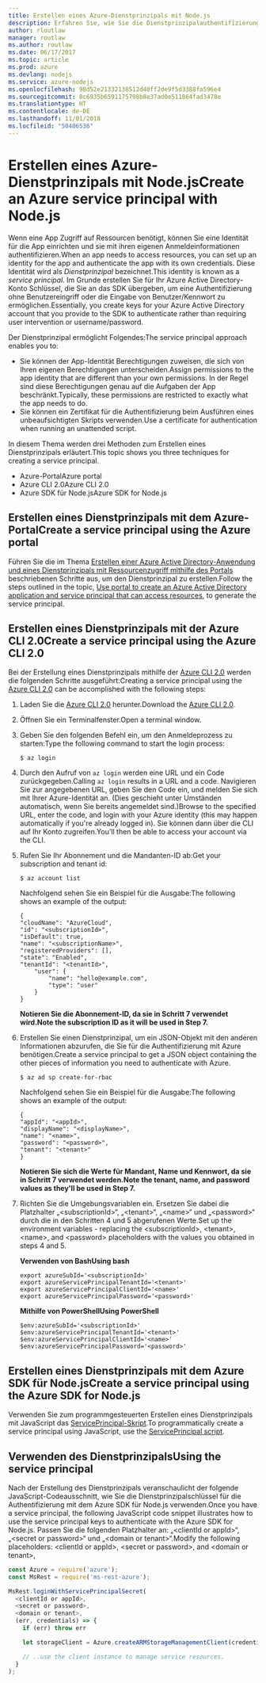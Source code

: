 ```yaml
---
title: Erstellen eines Azure-Dienstprinzipals mit Node.js
description: Erfahren Sie, wie Sie die Dienstprinzipalauthentifizierung über Node.js verwenden.
author: rloutlaw
manager: routlaw
ms.author: routlaw
ms.date: 06/17/2017
ms.topic: article
ms.prod: azure
ms.devlang: nodejs
ms.service: azure-nodejs
ms.openlocfilehash: 98d52e21332138512d40ff2de9f5d3388fa596e4
ms.sourcegitcommit: 8c6935b6591175798b8e37ad0e511864fad3478e
ms.translationtype: HT
ms.contentlocale: de-DE
ms.lasthandoff: 11/01/2018
ms.locfileid: "50406536"
---
```

# <a name="create-an-azure-service-principal-with-nodejs"></a><span data-ttu-id="2c563-103">Erstellen eines Azure-Dienstprinzipals mit Node.js</span><span class="sxs-lookup"><span data-stu-id="2c563-103">Create an Azure service principal with Node.js</span></span> 

<span data-ttu-id="2c563-104">Wenn eine App Zugriff auf Ressourcen benötigt, können Sie eine Identität für die App einrichten und sie mit ihren eigenen Anmeldeinformationen authentifizieren.</span><span class="sxs-lookup"><span data-stu-id="2c563-104">When an app needs to access resources, you can set up an identity for the app and authenticate the app with its own credentials.</span></span> <span data-ttu-id="2c563-105">Diese Identität wird als *Dienstprinzipal* bezeichnet.</span><span class="sxs-lookup"><span data-stu-id="2c563-105">This identity is known as a *service principal*.</span></span> <span data-ttu-id="2c563-106">Im Grunde erstellen Sie für Ihr Azure Active Directory-Konto Schlüssel, die Sie an das SDK übergeben, um eine Authentifizierung ohne Benutzereingriff oder die Eingabe von Benutzer/Kennwort zu ermöglichen.</span><span class="sxs-lookup"><span data-stu-id="2c563-106">Essentially, you create keys for your Azure Active Directory account that you provide to the SDK to authenticate rather than requiring user intervention or username/password.</span></span>

<span data-ttu-id="2c563-107">Der Dienstprinzipal ermöglicht Folgendes:</span><span class="sxs-lookup"><span data-stu-id="2c563-107">The service principal approach enables you to:</span></span>
- <span data-ttu-id="2c563-108">Sie können der App-Identität Berechtigungen zuweisen, die sich von Ihren eigenen Berechtigungen unterscheiden.</span><span class="sxs-lookup"><span data-stu-id="2c563-108">Assign permissions to the app identity that are different than your own permissions.</span></span> <span data-ttu-id="2c563-109">In der Regel sind diese Berechtigungen genau auf die Aufgaben der App beschränkt.</span><span class="sxs-lookup"><span data-stu-id="2c563-109">Typically, these permissions are restricted to exactly what the app needs to do.</span></span>
- <span data-ttu-id="2c563-110">Sie können ein Zertifikat für die Authentifizierung beim Ausführen eines unbeaufsichtigten Skripts verwenden.</span><span class="sxs-lookup"><span data-stu-id="2c563-110">Use a certificate for authentication when running an unattended script.</span></span>

<span data-ttu-id="2c563-111">In diesem Thema werden drei Methoden zum Erstellen eines Dienstprinzipals erläutert.</span><span class="sxs-lookup"><span data-stu-id="2c563-111">This topic shows you three techniques for creating a service principal.</span></span>

- <span data-ttu-id="2c563-112">Azure-Portal</span><span class="sxs-lookup"><span data-stu-id="2c563-112">Azure portal</span></span>
- <span data-ttu-id="2c563-113">Azure CLI 2.0</span><span class="sxs-lookup"><span data-stu-id="2c563-113">Azure CLI 2.0</span></span>
- <span data-ttu-id="2c563-114">Azure SDK für Node.js</span><span class="sxs-lookup"><span data-stu-id="2c563-114">Azure SDK for Node.js</span></span>

## <a name="create-a-service-principal-using-the-azure-portal"></a><span data-ttu-id="2c563-115">Erstellen eines Dienstprinzipals mit dem Azure-Portal</span><span class="sxs-lookup"><span data-stu-id="2c563-115">Create a service principal using the Azure portal</span></span>

<span data-ttu-id="2c563-116">Führen Sie die im Thema [Erstellen einer Azure Active Directory-Anwendung und eines Dienstprinzipals mit Ressourcenzugriff mithilfe des Portals](https://azure.microsoft.com/documentation/articles/resource-group-create-service-principal-portal/) beschriebenen Schritte aus, um den Dienstprinzipal zu erstellen.</span><span class="sxs-lookup"><span data-stu-id="2c563-116">Follow the steps outlined in the topic, [Use portal to create an Azure Active Directory application and service principal that can access resources](https://azure.microsoft.com/documentation/articles/resource-group-create-service-principal-portal/), to generate the service principal.</span></span>

## <a name="create-a-service-principal-using-the-azure-cli-20"></a><span data-ttu-id="2c563-117">Erstellen eines Dienstprinzipals mit der Azure CLI 2.0</span><span class="sxs-lookup"><span data-stu-id="2c563-117">Create a service principal using the Azure CLI 2.0</span></span>

<span data-ttu-id="2c563-118">Bei der Erstellung eines Dienstprinzipals mithilfe der [Azure CLI 2.0](https://docs.microsoft.com/cli/azure/install-az-cli2) werden die folgenden Schritte ausgeführt:</span><span class="sxs-lookup"><span data-stu-id="2c563-118">Creating a service principal using the [Azure CLI 2.0](https://docs.microsoft.com/cli/azure/install-az-cli2) can be accomplished with the following steps:</span></span>

1. <span data-ttu-id="2c563-119">Laden Sie die [Azure CLI 2.0](https://docs.microsoft.com/cli/azure/install-az-cli2) herunter.</span><span class="sxs-lookup"><span data-stu-id="2c563-119">Download the [Azure CLI 2.0](https://docs.microsoft.com/cli/azure/install-az-cli2).</span></span>

2. <span data-ttu-id="2c563-120">Öffnen Sie ein Terminalfenster.</span><span class="sxs-lookup"><span data-stu-id="2c563-120">Open a terminal window.</span></span>

3. <span data-ttu-id="2c563-121">Geben Sie den folgenden Befehl ein, um den Anmeldeprozess zu starten:</span><span class="sxs-lookup"><span data-stu-id="2c563-121">Type the following command to start the login process:</span></span>

    ```shell
    $ az login
    ```

4. <span data-ttu-id="2c563-122">Durch den Aufruf von `az login` werden eine URL und ein Code zurückgegeben.</span><span class="sxs-lookup"><span data-stu-id="2c563-122">Calling `az login` results in a URL and a code.</span></span> <span data-ttu-id="2c563-123">Navigieren Sie zur angegebenen URL, geben Sie den Code ein, und melden Sie sich mit Ihrer Azure-Identität an. (Dies geschieht unter Umständen automatisch, wenn Sie bereits angemeldet sind.)</span><span class="sxs-lookup"><span data-stu-id="2c563-123">Browse to the specified URL, enter the code, and login with your Azure identity (this may happen automatically if you're already logged in).</span></span> <span data-ttu-id="2c563-124">Sie können dann über die CLI auf Ihr Konto zugreifen.</span><span class="sxs-lookup"><span data-stu-id="2c563-124">You'll then be able to access your account via the CLI.</span></span>

5. <span data-ttu-id="2c563-125">Rufen Sie Ihr Abonnement und die Mandanten-ID ab:</span><span class="sxs-lookup"><span data-stu-id="2c563-125">Get your subscription and tenant id:</span></span>

    ```shell
    $ az account list
    ```

    <span data-ttu-id="2c563-126">Nachfolgend sehen Sie ein Beispiel für die Ausgabe:</span><span class="sxs-lookup"><span data-stu-id="2c563-126">The following shows an example of the output:</span></span>

    ```shell
    {
    "cloudName": "AzureCloud",
    "id": "<subscriptionId>",
    "isDefault": true,
    "name": "<subscriptionName>",
    "registeredProviders": [],
    "state": "Enabled",
    "tenantId": "<tenantId>",
        "user": {
            "name": "hello@example.com",
            "type": "user"
        }
    }
    ```

    <span data-ttu-id="2c563-127">**Notieren Sie die Abonnement-ID, da sie in Schritt 7 verwendet wird.**</span><span class="sxs-lookup"><span data-stu-id="2c563-127">**Note the subscription ID as it will be used in Step 7.**</span></span>

6. <span data-ttu-id="2c563-128">Erstellen Sie einen Dienstprinzipal, um ein JSON-Objekt mit den anderen Informationen abzurufen, die Sie für die Authentifizierung mit Azure benötigen.</span><span class="sxs-lookup"><span data-stu-id="2c563-128">Create a service principal to get a JSON object containing the other pieces of information you need to authenticate with Azure.</span></span>

    ```shell
    $ az ad sp create-for-rbac
    ```

    <span data-ttu-id="2c563-129">Nachfolgend sehen Sie ein Beispiel für die Ausgabe:</span><span class="sxs-lookup"><span data-stu-id="2c563-129">The following shows an example of the output:</span></span>

    ```shell
    {
    "appId": "<appId>",
    "displayName": "<displayName>",
    "name": "<name>",
    "password": "<password>",
    "tenant": "<tenant>"
    }
    ```

    <span data-ttu-id="2c563-130">**Notieren Sie sich die Werte für Mandant, Name und Kennwort, da sie in Schritt 7 verwendet werden.**</span><span class="sxs-lookup"><span data-stu-id="2c563-130">**Note the tenant, name, and password values as they'll be used in Step 7.**</span></span>

7. <span data-ttu-id="2c563-131">Richten Sie die Umgebungsvariablen ein. Ersetzen Sie dabei die Platzhalter „&lt;subscriptionId>“, „&lt;tenant>“, „&lt;name>“ und „&lt;password>“ durch die in den Schritten 4 und 5 abgerufenen Werte.</span><span class="sxs-lookup"><span data-stu-id="2c563-131">Set up the environment variables - replacing the &lt;subscriptionId>, &lt;tenant>, &lt;name>, and &lt;password> placeholders with the values you obtained in steps 4 and 5.</span></span> 

    <span data-ttu-id="2c563-132">**Verwenden von Bash**</span><span class="sxs-lookup"><span data-stu-id="2c563-132">**Using bash**</span></span>

    ```shell
    export azureSubId='<subscriptionId>'
    export azureServicePrincipalTenantId='<tenant>'
    export azureServicePrincipalClientId='<name>'
    export azureServicePrincipalPassword='<password>'
    ```

    <span data-ttu-id="2c563-133">**Mithilfe von PowerShell**</span><span class="sxs-lookup"><span data-stu-id="2c563-133">**Using PowerShell**</span></span>

    ```shell
    $env:azureSubId='<subscriptionId>'
    $env:azureServicePrincipalTenantId='<tenant>'
    $env:azureServicePrincipalClientId='<name>'
    $env:azureServicePrincipalPassword='<password>'
    ```

## <a name="create-a-service-principal-using-the-azure-sdk-for-nodejs"></a><span data-ttu-id="2c563-134">Erstellen eines Dienstprinzipals mit dem Azure SDK für Node.js</span><span class="sxs-lookup"><span data-stu-id="2c563-134">Create a service principal using the Azure SDK for Node.js</span></span>

<span data-ttu-id="2c563-135">Verwenden Sie zum programmgesteuerten Erstellen eines Dienstprinzipals mit JavaScript das [ServicePrincipal-Skript](https://github.com/Azure/azure-sdk-for-node/tree/master/Documentation/ServicePrincipal).</span><span class="sxs-lookup"><span data-stu-id="2c563-135">To programmatically create a service principal using JavaScript, use the [ServicePrincipal script](https://github.com/Azure/azure-sdk-for-node/tree/master/Documentation/ServicePrincipal).</span></span>   

## <a name="using-the-service-principal"></a><span data-ttu-id="2c563-136">Verwenden des Dienstprinzipals</span><span class="sxs-lookup"><span data-stu-id="2c563-136">Using the service principal</span></span>

<span data-ttu-id="2c563-137">Nach der Erstellung des Dienstprinzipals veranschaulicht der folgende JavaScript-Codeausschnitt, wie Sie die Dienstprinzipalschlüssel für die Authentifizierung mit dem Azure SDK für Node.js verwenden.</span><span class="sxs-lookup"><span data-stu-id="2c563-137">Once you have a service principal, the following JavaScript code snippet illustrates how to use the service principal keys to authenticate with the Azure SDK for Node.js.</span></span> <span data-ttu-id="2c563-138">Passen Sie die folgenden Platzhalter an: „&lt;clientId or appId>“, „&lt;secret or password>“ und „&lt;domain or tenant>“.</span><span class="sxs-lookup"><span data-stu-id="2c563-138">Modify the following placeholders: &lt;clientId or appId>, &lt;secret or password>, and &lt;domain or tenant>,</span></span>

```javascript
const Azure = require('azure');
const MsRest = require('ms-rest-azure');

MsRest.loginWithServicePrincipalSecret(
  <clientId or appId>,
  <secret or password>,
  <domain or tenant>,
  (err, credentials) => {
    if (err) throw err

    let storageClient = Azure.createARMStorageManagementClient(credentials, '<azure-subscription-id>');

    // ..use the client instance to manage service resources.
  }
);
```
